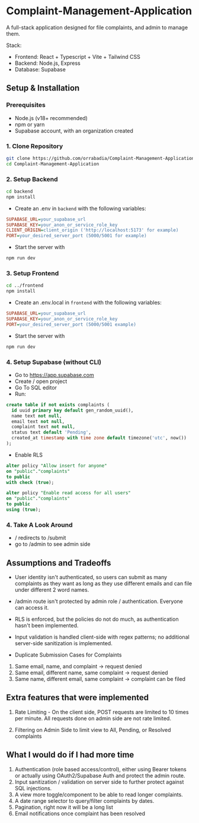 # Complaint-Management-Application
A full-stack application designed for file complaints, and admin to manage them. 

Stack:
- Frontend: React + Typescript + Vite + Tailwind CSS
- Backend: Node.js, Express
- Database: Supabase

## Setup & Installation

### Prerequisites
- Node.js (v18+ recommended)
- npm or yarn
- Supabase account, with an organization created

### 1. Clone Repository
```bash
git clone https://github.com/orrabadia/Complaint-Management-Application.git
cd Complaint-Management-Application
```
### 2. Setup Backend
```bash
cd backend
npm install
```
- Create an .env in ```backend``` with the following variables:
```ini
SUPABASE_URL=your_supabase_url
SUPABASE_KEY=your_anon_or_service_role_key
CLIENT_ORIGIN=client_origin ('http://localhost:5173' for example)
PORT=your_desired_server_port (5000/5001 for example)
```

- Start the server with
```bash
npm run dev
```

### 3. Setup Frontend
```bash
cd ../frontend
npm install
```
- Create an .env.local in ```frontend``` with the following variables:
```ini
SUPABASE_URL=your_supabase_url
SUPABASE_KEY=your_anon_or_service_role_key
PORT=your_desired_server_port (5000/5001 example)
```

- Start the server with
```bash
npm run dev
```

### 4. Setup Supabase (without CLI)
- Go to https://app.supabase.com
- Create / open project
- Go To SQL editor
- Run:
```sql
create table if not exists complaints (
  id uuid primary key default gen_random_uuid(),
  name text not null,
  email text not null,
  complaint text not null,
  status text default 'Pending',
  created_at timestamp with time zone default timezone('utc', now())
);
```

- Enable RLS
```sql
alter policy "Allow insert for anyone"
on "public"."complaints"
to public
with check (true);
```

```sql
alter policy "Enable read access for all users"
on "public"."complaints"
to public
using (true);
```

### 4. Take A Look Around
- / redirects to /submit
- go to /admin to see admin side


## Assumptions and Tradeoffs

- User identity isn't authenticated, so users can submit as many complaints as they want as long as they use different emails and can file under different 2 word names.

- /admin route isn't protected by admin role / authentication. Everyone can access it.

- RLS is enforced, but the policies do not do much, as authentication hasn't been implemented.

- Input validation is handled client-side with regex patterns; no additional server-side sanitization is implemented.

- Duplicate Submission Cases for Complaints
1. Same email, name, and complaint -> request denied
2. Same email, different name, same complaint -> request denied
3. Same name, different email, same complaint -> complaint can be filed

## Extra features that were implemented
1. Rate Limiting - On the client side, POST requests are limited to 10 times per minute. All requests done on admin side are not rate limited.

2. Filtering on Admin Side to limit view to All, Pending, or Resolved complaints

## What I would do if I had more time
1. Authentication (role based access/control), either using Bearer tokens or actually using OAuth2/Supabase Auth and protect the admin route.
2. Input sanitization / validation on server side to further protect against SQL injections.
3. A view more toggle/component to be able to read longer complaints.
4. A date range selector to query/filter complaints by dates.
5. Pagination, right now it will be a long list
6. Email notifications once complaint has been resolved